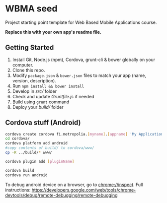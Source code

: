 # WBMA seed

Project starting point template for Web Based Mobile Applications course.

**Replace this with your own app's readme file.**

## Getting Started 

1. Install Git, Node.js (npm), Cordova, grunt-cli & bower globally on your computer.
2. Clone this repo.
3. Modify `package.json` & `bower.json` files to match your app (name, version, description).
4. Run `npm install && bower install` 
5. Develop in _src/_ folder
6. Check and update _Gruntfile.js_ if needed
7. Build using `grunt` command
8. Deploy your _build/_ folder

## Cordova stuff (Android)

```sh 
cordova create cordova fi.metropolia.[myname].[appname] 'My Application'
cd cordova/
cordova platform add android
#copy contents of build/ to cordova/www/
cp -R ../build/* www/

cordova plugin add [pluginName]

cordova build
cordova run android

```

To debug android device on a browser, go to [chrome://inspect](chrome://inspect/#devices). Full instructions: https://developers.google.com/web/tools/chrome-devtools/debug/remote-debugging/remote-debugging
